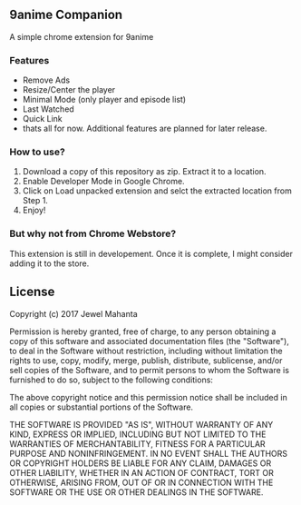## 9anime Companion
A simple chrome extension for 9anime

### Features
* Remove Ads
* Resize/Center the player
* Minimal Mode (only player and episode list)
* Last Watched
* Quick Link
* thats all for now. Additional features are planned for later release.

### How to use?
1. Download a copy of this repository as zip. Extract it to a location.
2. Enable Developer Mode in Google Chrome.
3. Click on Load unpacked extension and selct the extracted location from Step 1.
4. Enjoy!

### But why not from Chrome Webstore?
This extension is still in developement. Once it is complete, I might consider adding it to the store.

## License
Copyright (c) 2017 Jewel Mahanta

Permission is hereby granted, free of charge, to any person obtaining a copy
of this software and associated documentation files (the "Software"), to deal
in the Software without restriction, including without limitation the rights
to use, copy, modify, merge, publish, distribute, sublicense, and/or sell
copies of the Software, and to permit persons to whom the Software is
furnished to do so, subject to the following conditions:

The above copyright notice and this permission notice shall be included in all
copies or substantial portions of the Software.

THE SOFTWARE IS PROVIDED "AS IS", WITHOUT WARRANTY OF ANY KIND, EXPRESS OR
IMPLIED, INCLUDING BUT NOT LIMITED TO THE WARRANTIES OF MERCHANTABILITY,
FITNESS FOR A PARTICULAR PURPOSE AND NONINFRINGEMENT. IN NO EVENT SHALL THE
AUTHORS OR COPYRIGHT HOLDERS BE LIABLE FOR ANY CLAIM, DAMAGES OR OTHER
LIABILITY, WHETHER IN AN ACTION OF CONTRACT, TORT OR OTHERWISE, ARISING FROM,
OUT OF OR IN CONNECTION WITH THE SOFTWARE OR THE USE OR OTHER DEALINGS IN THE
SOFTWARE.
